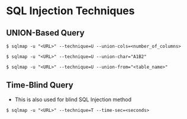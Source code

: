 # SQL Injection Techniques

## UNION-Based Query 

`$ sqlmap -u "<URL>" --technique=U --union-cols=<number_of_columns>`

`$ sqlmap -u "<URL>" --technique=U --union-char="A1B2"`

`$ sqlmap -u "<URL>" --technique=U --union-from="<table_name>"`

## Time-Blind Query

- This is also used for blind SQL Injection method

`$ sqlmap -u "<URL>" --technique=T --time-sec=<seconds>`